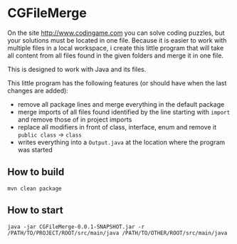 # CGFileMerge
On the site http://www.codingame.com you can solve coding puzzles, but your solutions must be located in one file. Because it is easier to work with multiple files in a local workspace, i create this little program that will take all content from all files found in the given folders and merge it in one file.

This is designed to work with Java and its files. 

This little program has the following features (or should have when the last changes are added):
* remove all package lines and merge everything in the default package
* merge imports of all files found identified by the line starting with `import ` and remove those of in project imports
* replace all modifiers in front of class, interface, enum and remove it `public class` -> `class` 
* writes everything into a `Output.java` at the location where the program was started


## How to build
`mvn clean package`

## How to start
`java -jar CGFileMerge-0.0.1-SNAPSHOT.jar -r /PATH/TO/PROJECT/ROOT/src/main/java /PATH/TO/OTHER/ROOT/src/main/java`

